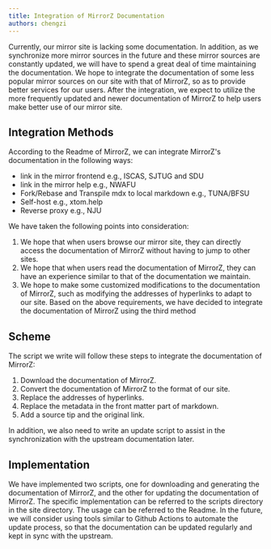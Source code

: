 ```yaml
---
title: Integration of MirrorZ Documentation
authors: chengzi
---
```


Currently, our mirror site is lacking some documentation. In addition, as we synchronize more mirror sources in the future and these mirror sources are constantly updated, we will have to spend a great deal of time maintaining the documentation.
We hope to integrate the documentation of some less popular mirror sources on our site with that of MirrorZ, so as to provide better services for our users.
After the integration, we expect to utilize the more frequently updated and newer documentation of MirrorZ to help users make better use of our mirror site.

<!-- truncate -->

## Integration Methods

According to the Readme of MirrorZ, we can integrate MirrorZ's documentation in the following ways:

- link in the mirror frontend e.g., ISCAS, SJTUG and SDU
- link in the mirror help e.g., NWAFU
- Fork/Rebase and Transpile mdx to local markdown e.g., TUNA/BFSU
- Self-host e.g., xtom.help
- Reverse proxy e.g., NJU

We have taken the following points into consideration:
1. We hope that when users browse our mirror site, they can directly access the documentation of MirrorZ without having to jump to other sites.
2. We hope that when users read the documentation of MirrorZ, they can have an experience similar to that of the documentation we maintain.
3. We hope to make some customized modifications to the documentation of MirrorZ, such as modifying the addresses of hyperlinks to adapt to our site.
Based on the above requirements, we have decided to integrate the documentation of MirrorZ using the third method

## Scheme

The script we write will follow these steps to integrate the documentation of MirrorZ:

1. Download the documentation of MirrorZ.
2. Convert the documentation of MirrorZ to the format of our site.
3. Replace the addresses of hyperlinks.
4. Replace the metadata in the front matter part of markdown.
5. Add a source tip and the original link.

In addition, we also need to write an update script to assist in the synchronization with the upstream documentation later.

## Implementation

We have implemented two scripts, one for downloading and generating the documentation of MirrorZ, and the other for updating the documentation of MirrorZ. The specific implementation can be referred to the scripts directory in the site directory. The usage can be referred to the Readme.
In the future, we will consider using tools similar to Github Actions to automate the update process, so that the documentation can be updated regularly and kept in sync with the upstream.
